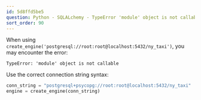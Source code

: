 ```yaml
---
id: 5d8ffd5be5
question: Python - SQLALchemy - TypeError 'module' object is not callable
sort_order: 90
---
```


When using `create_engine('postgresql://root:root@localhost:5432/ny_taxi')`, you may encounter the error:

```
TypeError: 'module' object is not callable
```
Use the correct connection string syntax:


```python
conn_string = "postgresql+psycopg://root:root@localhost:5432/ny_taxi"
engine = create_engine(conn_string)
```